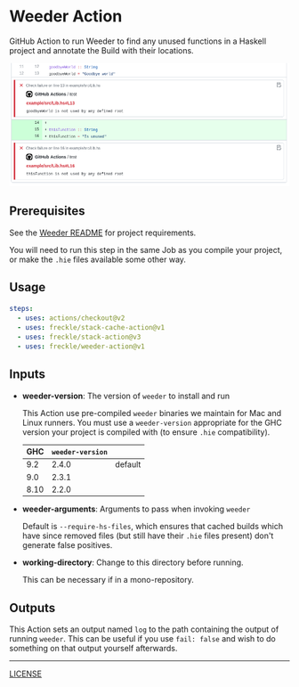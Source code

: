 # Weeder Action

GitHub Action to run Weeder to find any unused functions in a Haskell project
and annotate the Build with their locations.

![Example in Diff](./example-in-diff.png)

## Prerequisites

See the [Weeder README][weeder] for project requirements.

[weeder]: https://github.com/ocharles/weeder#readme

You will need to run this step in the same Job as you compile your project, or
make the `.hie` files available some other way.

[stack]: https://docs.haskellstack.org/en/stable/README/

## Usage

```yaml
steps:
  - uses: actions/checkout@v2
  - uses: freckle/stack-cache-action@v1
  - uses: freckle/stack-action@v3
  - uses: freckle/weeder-action@v1
```

## Inputs

- **weeder-version**: The version of `weeder` to install and run

  This Action use pre-compiled `weeder` binaries we maintain for Mac and Linux
  runners. You must use a `weeder-version` appropriate for the GHC version your
  project is compiled with (to ensure `.hie` compatibility).

  | GHC  | `weeder-version` |         |
  | ---  | ---              | ---     |
  | 9.2  | 2.4.0            | default |
  | 9.0  | 2.3.1            |         |
  | 8.10 | 2.2.0            |         |

- **weeder-arguments**: Arguments to pass when invoking `weeder`

  Default is `--require-hs-files`, which ensures that cached builds which have
  since removed files (but still have their `.hie` files present) don't generate
  false positives.

- **working-directory**: Change to this directory before running.

  This can be necessary if in a mono-repository.

## Outputs

This Action sets an output named `log` to the path containing the output of
running `weeder`. This can be useful if you use `fail: false` and wish to do
something on that output yourself afterwards.

---

[LICENSE](./LICENSE)
